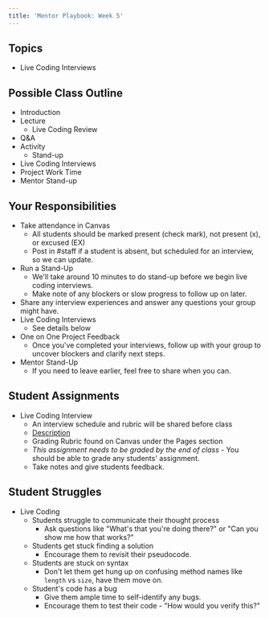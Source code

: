 ```yaml
---
title: 'Mentor Playbook: Week 5'
---
```


## Topics
* Live Coding Interviews

## Possible Class Outline
* Introduction
* Lecture
    * Live Coding Review
* Q&A
* Activity
    * Stand-up
* Live Coding Interviews
* Project Work Time
* Mentor Stand-up

## Your Responsibilities
* Take attendance in Canvas
    * All students should be marked present (check mark), not present (x), or excused (EX)
    * Post in #staff if a student is absent, but scheduled for an interview, so we can update.
* Run a Stand-Up
    * We'll take around 10 minutes to do stand-up before we begin live coding interviews.
    * Make note of any blockers or slow progress to follow up on later.
* Share any interview experiences and answer any questions your group might have.
* Live Coding Interviews
    * See details below
* One on One Project Feedback
    * Once you've completed your interviews, follow up with your group to uncover blockers and clarify next steps.
* Mentor Stand-Up
    * If you need to leave earlier, feel free to share when you can.

## Student Assignments
* Live Coding Interview
    * An interview schedule and rubric will be shared before class
    * [Description](../../../assignments/live-coding)
    * Grading Rubric found on Canvas under the Pages section
    * *This assignment needs to be graded by the end of class* - You should be able to grade any students' assignment.
    * Take notes and give students feedback.

## Student Struggles
* Live Coding
    * Students struggle to communicate their thought process
        * Ask questions like "What's that you're doing there?" or "Can you show me how that works?"
    * Students get stuck finding a solution
        * Encourage them to revisit their pseudocode.
    * Students are stuck on syntax
        * Don't let them get hung up on confusing method names like `length` vs `size`, have them move on.
    * Student's code has a bug
        * Give them ample time to self-identify any bugs.
        * Encourage them to test their code - "How would you verify this?"
